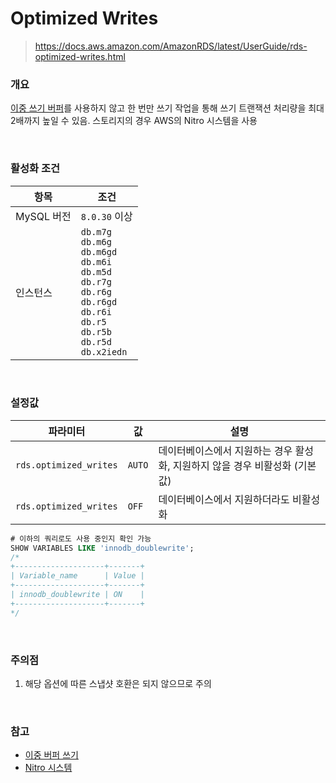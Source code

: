 Optimized Writes
===
>https://docs.aws.amazon.com/AmazonRDS/latest/UserGuide/rds-optimized-writes.html

### 개요
[이중 쓰기 버퍼](#참고)를 사용하지 않고 한 번만 쓰기 작업을 통해 쓰기 트랜잭션 처리량을 최대 2배까지 높일 수 있음. 스토리지의 경우 AWS의 Nitro 시스템을 사용

<br>

### 활성화 조건
|항목|조건|
|-|-|
|MySQL 버전|`8.0.30` 이상|
|인스턴스|`db.m7g`<br>`db.m6g`<br>`db.m6gd`<br>`db.m6i`<br>`db.m5d`<br>`db.r7g`<br>`db.r6g`<br>`db.r6gd`<br>`db.r6i`<br>`db.r5`<br>`db.r5b`<br>`db.r5d`<br>`db.x2iedn`|

<br>

### 설정값
|파라미터|값|설명|
|-|-|-|
|`rds.optimized_writes`|`AUTO`|데이터베이스에서 지원하는 경우 활성화, 지원하지 않을 경우 비활성화 (기본값)|
|`rds.optimized_writes`|`OFF`|데이터베이스에서 지원하더라도 비활성화|
```sql
# 이하의 쿼리로도 사용 중인지 확인 가능
SHOW VARIABLES LIKE 'innodb_doublewrite';
/*
+--------------------+-------+
| Variable_name      | Value |
+--------------------+-------+
| innodb_doublewrite | ON    |
+--------------------+-------+
*/
```

<br>

### 주의점
1. 해당 옵션에 따른 스냅샷 호환은 되지 않으므로 주의

<br>

### 참고
* [이중 버퍼 쓰기](../../../../mysql/double-write-buffer/README.md)
* [Nitro 시스템](https://aws.amazon.com/ec2/nitro/?nc1=h_ls)

<br>
